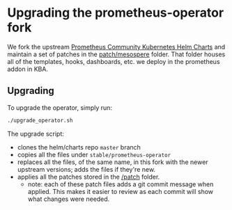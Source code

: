 # Upgrading the prometheus-operator fork

We fork the upstream [Prometheus Community Kubernetes Helm Charts](https://github.com/prometheus-community/helm-charts) and maintain a set of patches in the [patch/mesospere](./patch/mesosphere) folder. That folder houses all of the templates, hooks, dashboards, etc. we deploy in the prometheus addon in KBA.

## Upgrading

To upgrade the operator, simply run:
```sh
./upgrade_operator.sh
```

The upgrade script:
- clones the helm/charts repo `master` branch
- copies all the files under `stable/prometheus-operator`
- replaces all the files, of the same name, in this fork with the newer upstream versions; adds the files if they're new.
- applies all the patches stored in the [/patch](./patch) folder.
  - note: each of these patch files adds a git commit message when applied. This makes it easier to review as each commit will show what changes were needed.